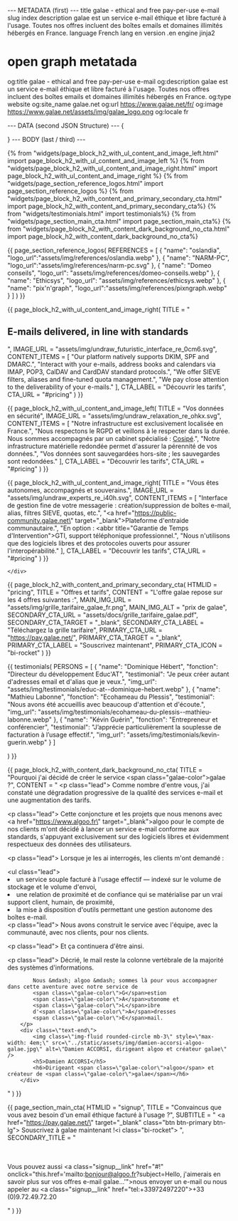 --- METADATA (first) ---
title   galae - ethical and free pay-per-use e-mail
slug    index
description galae est un service e-mail éthique et libre facturé à l'usage. Toutes nos offres incluent des boîtes emails et domaines illimités hébergés en France.
language    French
lang        en
version .en
engine jinja2
# open graph metatada
og:title        galae - ethical and free pay-per-use e-mail
og:description  galae est un service e-mail éthique et libre facturé à l'usage. Toutes nos offres incluent des boîtes emails et domaines illimités hébergés en France.
og:type         website
og:site_name    galae.net
og:url          https://www.galae.net/fr/
og:image        https://www.galae.net/assets/img/galae_logo.png
og:locale       fr

--- DATA (second JSON Structure) ---
{

}
--- BODY (last / third) ---


{% from "widgets/page_block_h2_with_ul_content_and_image_left.html" import page_block_h2_with_ul_content_and_image_left %}
{% from "widgets/page_block_h2_with_ul_content_and_image_right.html" import page_block_h2_with_ul_content_and_image_right %}
{% from "widgets/page_section_reference_logos.html" import page_section_reference_logos %}
{% from "widgets/page_block_h2_with_content_and_primary_secondary_cta.html" import page_block_h2_with_content_and_primary_secondary_cta%}
{% from "widgets/testimonials.html" import testimonials%}
{% from "widgets/page_section_main_cta.html" import page_section_main_cta%}
{% from "widgets/page_block_h2_with_content_dark_background_no_cta.html" import page_block_h2_with_content_dark_background_no_cta%}



{{ page_section_reference_logos(
    REFERENCES = 
    [
        { "name": "oslandia", "logo_url":"assets/img/references/oslandia.webp" },
        { "name": "NARM-PC", "logo_url":"assets/img/references/narm-pc.svg" },
        { "name": "Domeo conseils", "logo_url": "assets/img/references/domeo-conseils.webp" },
        { "name": "Ethicsys", "logo_url": "assets/img/references/ethicsys.webp" },
        { "name": "pix'n'graph", "logo_url":"assets/img/references/pixngraph.webp" }
    ]
) }}



<section class="showcase">
    <div class="container-fluid p-0">


{{ page_block_h2_with_ul_content_and_image_right( 
    TITLE = 
    "
        <h2>E-mails <span class='galae-color'>delivered</span>, in line with <span class='galae-color'>standards</span></h2>
    ",
    IMAGE_URL = "assets/img/undraw_futuristic_interface_re_0cm6.svg",
    CONTENT_ITEMS = 
    [
        "Our platform natively supports DKIM, SPF and DMARC.",
        "Interact with your e-mails, address books and calendars via IMAP, POP3, CalDAV and CardDAV standard protocols.",
        "We offer SIEVE filters, aliases and fine-tuned quota management.",
        "We pay close attention to the deliverability of your e-mails."
    ],
    CTA_LABEL = "Découvrir les tarifs",
    CTA_URL = "#pricing"
) }}


{{ page_block_h2_with_ul_content_and_image_left(
    TITLE = "Vos données en <span class='galae-color'>sécurité</span>",
    IMAGE_URL = "assets/img/undraw_relaxation_re_ohkx.svg",
    CONTENT_ITEMS =
    [
        "Notre infrastructure est exclusivement localisée en France.",
        "Nous respectons le RGPD et veillons à le respecter dans la durée. Nous sommes accompagnés par un cabinet spécialisé : <a href='https://www.cosipe.fr/' target='_blank'>Cosipé</a>.",
        "Notre infrastructure matérielle redondée permet d'assurer la pérennité de vos données.",
        "Vos données sont sauvegardées hors-site ; les sauvegardes sont redondées."
    ],
    CTA_LABEL = "Découvrir les tarifs",
    CTA_URL = "#pricing" 
) }}


{{ page_block_h2_with_ul_content_and_image_right( 
    TITLE = "Vous êtes <span class='galae-color'>autonomes</span>, accompagnés et souverains.",
    IMAGE_URL = "assets/img/undraw_experts_re_i40h.svg",
    CONTENT_ITEMS =
    [
        "Interface de gestion fine de votre messagerie : création/suppression de boîtes e-mail, alias, filtres SIEVE, quotas, etc.",
        "<a href=\"https://public-community.galae.net\" target=\"_blank\">Plateforme</a> d'entraide communautaire.",
        "En option : <abbr title=\"Garantie de Temps d'Intervention\">GTI</abbr>, support téléphonique professionnel.",
        "Nous n'utilisons que des logiciels libres et des protocoles ouverts pour assurer l'interopérabilité."
    ],
    CTA_LABEL = "Découvrir les tarifs",
    CTA_URL = "#pricing" 
) }}


    </div>
</section>



{{ page_block_h2_with_content_and_primary_secondary_cta(
    HTMLID = "pricing",
    TITLE = "Offres et tarifs",
    CONTENT = "L'offre galae repose sur les 4 offres suivantes :",
    MAIN_IMG_URL = "assets/img/grille_tarifaire_galae_fr.png",
    MAIN_IMG_ALT = "prix de galae",
    SECONDARY_CTA_URL = "assets/docs/grille_tarifaire_galae.pdf",
    SECONDARY_CTA_TARGET = "_blank",
    SECONDARY_CTA_LABEL = "Téléchargez la grille tarifaire",
    PRIMARY_CTA_URL = "https://pay.galae.net/",
    PRIMARY_CTA_TARGET = "_blank",
    PRIMARY_CTA_LABEL = "Souscrivez maintenant",
    PRIMARY_CTA_ICON = "bi-rocket"
) }}



{{ testimonials(
    PERSONS =
    [
        { "name": "Dominique Hébert", "fonction": "Directeur du développement Educ'AT", "testimonial": "Je peux créer autant d'adresses email et d'alias que je veux.", "img_url": "assets/img/testimonials/educ-at--dominique-hebert.webp" },
        { "name": "Mathieu Labonne", "fonction": "Ecohameau du Plessis", "testimonial": "Nous avons été accueillis avec beaucoup d'attention et d'écoute.", "img_url": "assets/img/testimonials/ecohameau-du-plessis--mathieu-labonne.webp" },
        { "name": "Kévin Guérin", "fonction": "Entrepreneur et conférencier", "testimonial": "J’apprécie particulièrement la souplesse de facturation à l’usage effectif.", "img_url": "assets/img/testimonials/kevin-guerin.webp" }
    ]

) }}



{{ page_block_h2_with_content_dark_background_no_cta( 
    TITLE = "Pourquoi j'ai décidé de créer le service <span class=\"galae-color\">galae</span> ?",
    CONTENT = 
    "
        <p class=\"lead\">
            Comme nombre d'entre vous, j'ai constaté une dégradation progressive de la qualité des services e-mail et une augmentation des tarifs.
        </p>
        <p class=\"lead\">
            Cette conjoncture et les projets que nous menons avec <a href=\"https://www.algoo.fr\" target=\"_blank\">algoo</a>
            pour le compte de nos clients m'ont décidé à lancer un service e-mail conforme aux standards,
            s'appuyant exclusivement sur des logiciels libres et évidemment respectueux
            des données des utilisateurs.
        </p>
        <p class=\"lead\">
            Lorsque je les ai interrogés, les clients m'ont demandé :
        </p>
        <ul class=\"lead\">
        <li>
            un service souple facturé à l'usage effectif &mdash; indexé sur le volume de stockage et le volume d'envoi,
        </li>
        <li>
            une relation de proximité et de confiance qui se matérialise par un vrai support client, humain, de proximité,
        </li>
        <li>
            la mise à disposition d'outils permettant une gestion autonome des boîtes e-mail.
        </li>
        </ul>
        <p class=\"lead\">
            Nous avons construit le service avec l'équipe, avec la communauté, avec nos clients, pour nos clients.
        </p>
        <p class=\"lead\">
            Et ça continuera d'être ainsi.
        </p>
        <p class=\"lead\">
            Décrié, le mail reste la colonne vertébrale de la majorité des systèmes d'informations.

            Nous &mdash; algoo &mdash; sommes là pour vous accompagner dans cette aventure avec notre service de
            <span class=\"galae-color\">G</span>estion
            <span class=\"galae-color\">A</span>utonome et
            <span class=\"galae-color\">L</span>ibre
            d'<span class=\"galae-color\">A</span>dresses
            <span class=\"galae-color\">E</span>mail.
        </p>
        <div class=\"text-end\">
            <img class=\"img-fluid rounded-circle mb-3\" style=\"max-width: 4em;\" src=\"../static/assets/img/damien-accorsi-algoo-galae.jpg\" alt=\"Damien ACCORSI, dirigeant algoo et créateur galae\" />
            <h5>Damien ACCORSI</h5>
            <h6>Dirigeant <span class=\"galae-color\">algoo</span> et créateur de <span class=\"galae-color\">galae</span></h6>
        </div>
"
) }}



{{ page_section_main_cta(
    HTMLID = "signup",
    TITLE = "Convaincus que vous avez besoin d'un email éthique facturé à l'usage&nbsp;?",
    SUBTITLE =
    "
        <a href=\"https://pay.galae.net/\" target=\"_blank\" class=\"btn btn-primary btn-lg\">
            Souscrivez à galae maintenant&nbsp;!<i class=\"bi-rocket\"></i>
        </a>
    ",
    SECONDARY_TITLE = 
    "
        <p>
            <br/><br/>Vous pouvez aussi 
            <a class=\"signup__link\" href=\"#!\" onclick=\"this.href='mailto:bonjour@algoo.fr?subject=Hello, j\'aimerais en savoir plus sur vos offres e-mail galae...'\">nous envoyer un e-mail</a>
            ou nous appeler au <a class=\"signup__link\" href=\"tel:+33972497220\">+33 (0)9.72.49.72.20</a>
        </p>
    "
) }}
